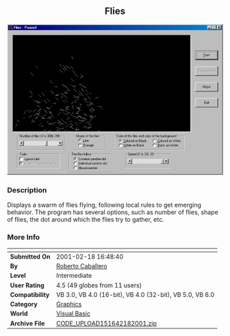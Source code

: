﻿<div align="center">

## Flies

<img src="PIC20012181629276239.jpg">
</div>

### Description

Displays a swarm of flies flying, following local rules to get emerging behavior. The program has several options, such as number of flies, shape of flies, the dot around which the flies try to gather, etc.
 
### More Info
 


<span>             |<span>
---                |---
**Submitted On**   |2001-02-18 16:48:40
**By**             |[Roberto Caballero](https://github.com/Planet-Source-Code/PSCIndex/blob/master/ByAuthor/roberto-caballero.md)
**Level**          |Intermediate
**User Rating**    |4.5 (49 globes from 11 users)
**Compatibility**  |VB 3\.0, VB 4\.0 \(16\-bit\), VB 4\.0 \(32\-bit\), VB 5\.0, VB 6\.0
**Category**       |[Graphics](https://github.com/Planet-Source-Code/PSCIndex/blob/master/ByCategory/graphics__1-46.md)
**World**          |[Visual Basic](https://github.com/Planet-Source-Code/PSCIndex/blob/master/ByWorld/visual-basic.md)
**Archive File**   |[CODE\_UPLOAD151642182001\.zip](https://github.com/Planet-Source-Code/roberto-caballero-flies__1-21130/archive/master.zip)








